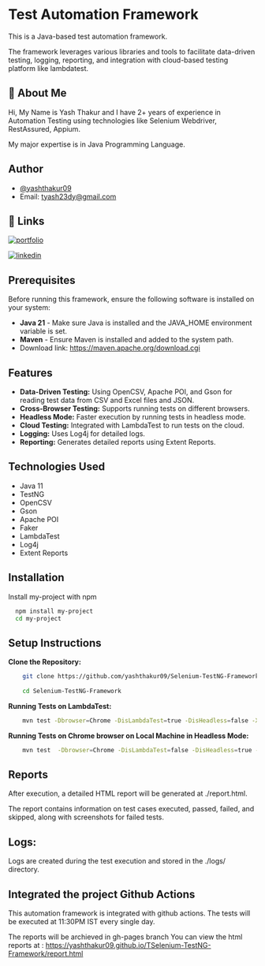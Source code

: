 
# Test Automation Framework

This is a Java-based test automation framework.

The framework leverages various libraries and tools to facilitate data-driven testing, logging, reporting, and integration with cloud-based testing platform like lambdatest.


## 🚀 About Me
Hi, My Name is Yash Thakur and I have 2+ years of experience in Automation Testing using technologies like Selenium Webdriver, RestAssured, Appium.

My major expertise is in Java Programming Language.


## Author

- [@yashthakur09](https://www.github.com/yashthakur09)
- Email: tyash23dy@gmail.com


## 🔗 Links
[![portfolio](https://img.shields.io/badge/my_portfolio-000?style=for-the-badge&logo=ko-fi&logoColor=white)](https://www.github.com/yashthakur09)

[![linkedin](https://img.shields.io/badge/linkedin-0A66C2?style=for-the-badge&logo=linkedin&logoColor=white)](https://www.linkedin.com/-yashthakur)



## Prerequisites

Before running this framework, ensure the following software is installed on your system:

- **Java 21** - Make sure Java is installed and the JAVA_HOME environment variable is set.
- **Maven** - Ensure Maven is installed and added to the system path.
- Download link: https://maven.apache.org/download.cgi


## Features

- **Data-Driven Testing:** Using OpenCSV, Apache POI, and Gson for reading test data from CSV and Excel files and JSON.
- **Cross-Browser Testing:** Supports running tests on different browsers.
- **Headless Mode:** Faster execution by running tests in headless mode.
- **Cloud Testing:** Integrated with LambdaTest to run tests on the cloud.
- **Logging:** Uses Log4j for detailed logs.
- **Reporting:** Generates detailed reports using Extent Reports.


## Technologies Used

- Java 11
- TestNG
- OpenCSV
- Gson
- Apache POI
- Faker
- LambdaTest
- Log4j
- Extent Reports

## Installation

Install my-project with npm

```bash
  npm install my-project
  cd my-project
```
## Setup Instructions

**Clone the Repository:**

```bash
    git clone https://github.com/yashthakur09/Selenium-TestNG-Framework
    
    cd Selenium-TestNG-Framework
```

**Running Tests on LambdaTest:**

```bash
    mvn test -Dbrowser=Chrome -DisLambdaTest=true -DisHeadless=false -X
```

**Running Tests on Chrome browser on Local Machine in Headless Mode:**

```bash
    mvn test  -Dbrowser=Chrome -DisLambdaTest=false -DisHeadless=true -X
```

## Reports
After execution, a detailed HTML report will be generated at ./report.html.

The report contains information on test cases executed, passed, failed, and skipped, along with screenshots for failed tests.

## Logs:
Logs are created during the test execution and stored in the ./logs/ directory.

## Integrated the project Github Actions
This automation framework is integrated with github actions. The tests will be executed at 11:30PM IST every single day.

The reports will be archieved in gh-pages branch You can view the html reports at : https://yashthakur09.github.io/TSelenium-TestNG-Framework/report.html
